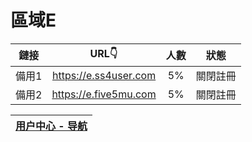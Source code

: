 # 區域E

| 鏈接 | URL👇 | 人數 | 狀態 |
| :----: | :----: | :----: | :----: |
| 備用1 | https://e.ss4user.com | 5% | 關閉註冊 | 
| 備用2 | https://e.five5mu.com | 5% | 關閉註冊 | 

| [用户中心 - 导航](https://github.com/five5mu/shadowsocks/blob/rm/index.md)  |
| :----: |
